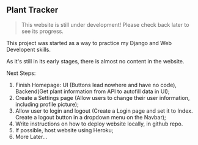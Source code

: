 Plant Tracker
-------------

> This website is still under development! Please check back later to see its progress.
  
This project was started as a way to practice my Django and Web Developent skills.

As it's still in its early stages, there is almost no content in the website.

Next Steps:
1. Finish Homepage: UI (Buttons lead nowhere and have no code), Backend(Get plant information from API to autofill data in UI);
2. Create a Settings page (Allow users to change their user information, including profile picture);
3. Allow user to login and logout (Create a Login page and set it to Index. Create a logout button in a dropdown menu on the Navbar);
4. Write instructions on how to deploy website locally, in github repo.
5. If possible, host website using Heroku;
6. More Later...
